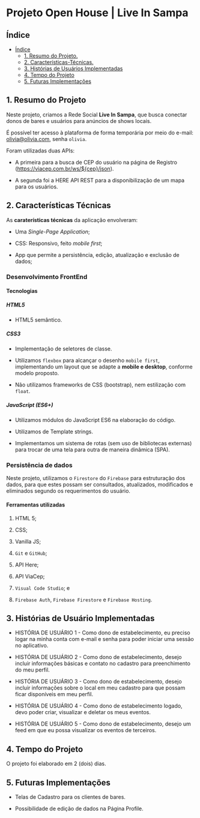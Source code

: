 # Projeto Open House | Live In Sampa 

## Índice
- [Índice](#live-in-sampa)
  - [1. Resumo do Projeto.](#1-resumo-do-projeto)
  - [2. Características-Técnicas.](#2-características-técnicas)
  - [3. Histórias de Usuários Implementadas](#3-histórias-de-usuário-implementadas)
  - [4. Tempo do Projeto](#4-tempo-do-projeto)
  - [5. Futuras Implementações](#6-futuras-implementacoes)

## 1. Resumo do Projeto

Neste projeto, criamos a Rede Social **Live In Sampa**, que busca conectar donos de bares e usuários para anúncios de shows locais. 

É possível ter acesso à plataforma de forma temporária por meio do e-mail: olivia@olivia.com, senha `olivia`.

Foram utilizadas duas APIs: 

* A primeira para a busca de CEP do usuário na página de Registro (https://viacep.com.br/ws/${cep}/json).

* A segunda foi a HERE API REST para a disponibilização de um mapa para os usuários.

## 2. Características Técnicas

As **caraterísticas técnicas** da aplicação envolveram:

- Uma *Single-Page Application*;

- CSS: Responsivo, feito _mobile first_;

- App que permite a persistência, edição, atualização e exclusão de dados;

### Desenvolvimento FrontEnd

#### Tecnologias 

##### HTML5 
* HTML5 semântico.

##### CSS3
* Implementação de seletores de classe.

* Utilizamos `flexbox` para alcançar o desenho `mobile first`, implementando um layout que se adapte a **mobile e desktop**, conforme modelo proposto.

* Não utilizamos frameworks de CSS (bootstrap), nem estilização com `float`.

##### JavaScript (ES6+)

* Utilizamos módulos do JavaScript ES6 na elaboração do código.

* Utilizamos de Template strings.

* Implementamos um sistema de rotas (sem uso de bibliotecas externas) para trocar de uma tela para outra de maneira dinâmica (SPA).

### Persistência de dados

Neste projeto, utilizamos o `Firestore` do `Firebase` para estruturação dos dados, para que estes possam ser consultados, atualizados, modificados e eliminados segundo os requerimentos do usuário.

#### Ferramentas utilizadas

1. HTML 5;

2. CSS;

3. Vanilla JS;

4. `Git` e `GitHub`;

5. API Here;

6. API ViaCep;

7. `Visual Code Studio`; e

8. `Firebase Auth`, `Firebase Firestore` e `Firebase Hosting`.

## 3. Histórias de Usuário Implementadas
 
* HISTÓRIA DE USUÁRIO 1 - Como dono de estabelecimento, eu preciso logar na minha conta com e-mail e senha para poder iniciar uma sessão no aplicativo.

* HISTÓRIA DE USUÁRIO 2 - Como dono de estabelecimento, desejo incluir informações básicas e contato no cadastro para preenchimento do meu perfil.

* HISTÓRIA DE USUÁRIO 3 - Como dono de estabelecimento, desejo incluir informações sobre o local em meu cadastro para que possam ficar disponíveis em meu perfil.

* HISTÓRIA DE USUÁRIO 4 - Como dono de estabelecimento logado, devo poder criar, visualizar e deletar os meus eventos.

* HISTÓRIA DE USUÁRIO 5 - Como dono de estabelecimento, desejo um feed em que eu possa visualizar os eventos de terceiros.

## 4. Tempo do Projeto
 
O projeto foi elaborado em 2 (dois) dias.

## 5. Futuras Implementações

* Telas de Cadastro para os clientes de bares.

* Possibilidade de edição de dados na Página Profile.

